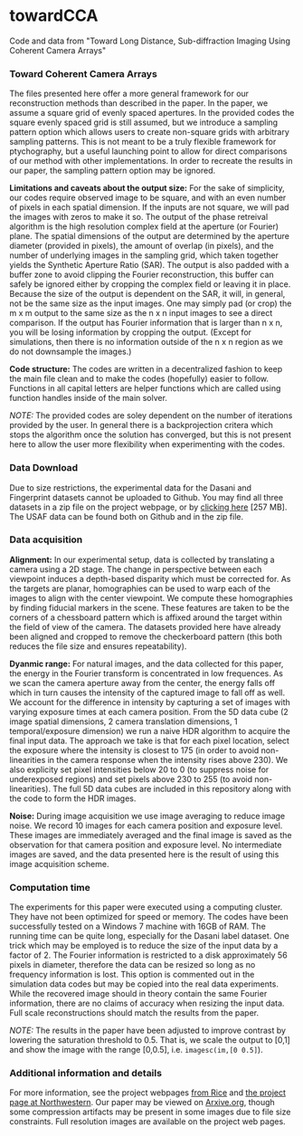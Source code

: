 # towardCCA
Code and data from "Toward Long Distance, Sub-diffraction Imaging Using Coherent Camera Arrays"

### Toward Coherent Camera Arrays
The files presented here offer a more general framework for our reconstruction methods than described in the paper. In the paper, we assume a square grid of evenly spaced apertures.
In the provided codes the square evenly spaced grid is still assumed, but we introduce a sampling pattern option which allows users to create non-square grids with arbitrary sampling patterns. This is not meant to be a truly flexible framework for ptychography, but a useful launching point to allow for direct comparisons of our method with other implementations. In order to recreate the results in our paper, the sampling pattern option may be ignored.

**Limitations and caveats about the output size:**
For the sake of simplicity, our codes require observed image to be square, and with an even number of pixels in each spatial dimension. If the inputs are not square, we will pad the images with zeros to make it so.
The output of the phase retreival algorithm is the high resolution complex field at the aperture (or Fourier) plane. The spatial dimensions of the output are determined by the aperture diameter (provided in pixels), the amount of overlap (in pixels), and the number of underlying images in the sampling grid, which taken together yields the Synthetic Aperture Ratio (SAR). The output is also padded with a buffer zone to avoid clipping the Fourier reconstruction, this buffer can safely be ignored either by cropping the complex field or leaving it in place. Because the size of the output is dependent on the SAR, it will, in general, not be the same size as the input images. One may simply pad (or crop) the m x m output to the same size as the n x n input images to see a direct comparison. If the output has Fourier information that is larger than n x n, you will be losing information by cropping the output. (Except for simulations, then there is no information outside of the n x n region as we do not downsample the images.)

**Code structure:**
The codes are written in a decentralized fashion to keep the main file clean and to make the codes (hopefully) easier to follow. Functions in all capital letters are helper functions which are called using function handles inside of the main solver.

*NOTE:* The provided codes are soley dependent on the number of iterations provided by the user. In general there is a backprojection critera which stops the algorithm once the solution has converged, but this is not present here to allow the user more flexibility when experimenting with the codes.

### Data Download
Due to size restrictions, the experimental data for the Dasani and Fingerprint datasets cannot be uploaded to Github. You may find all three datasets in a zip file on the project webpage, or by [clicking here](http://jrholloway.com/projects/towardCCA/realData.zip) [257 MB]. The USAF data can be found both on Github and in the zip file.

### Data acquisition
**Alignment:**
In our experimental setup, data is collected by translating a camera using a 2D stage. The change in perspective between each viewpoint induces a depth-based disparity which must be corrected for. As the targets are planar, homographies can be used to warp each of the images to align with the center viewpoint. We compute these homographies by finding fiducial markers in the scene. These features are taken to be the corners of a chessboard pattern which is affixed around the target within the field of view of the camera. The datasets provided here have already been aligned and cropped to remove the checkerboard pattern (this both reduces the file size and ensures repeatability).

**Dyanmic range:**
For natural images, and the data collected for this paper, the energy in the Fourier transform is concentrated in low frequences. As we scan the camera aperture away from the center, the energy falls off which in turn causes the intensity of the captured image to fall off as well. We account for the difference in intensity by capturing a set of images with varying exposure times at each camera position. From the 5D data cube (2 image spatial dimensions, 2 camera translation dimensions, 1 temporal/exposure dimension) we run a naive HDR algorithm to acquire the final input data. The approach we take is that for each pixel location, select the exposure where the intensity is closest to 175 (in order to avoid non-linearities in the camera response when the intensity rises above 230). We also explicity set pixel intensities below 20 to 0 (to suppress noise for underexposed regions) and set pixels above 230 to 255 (to avoid non-linearities). The full 5D data cubes are included in this repository along with the code to form the HDR images.

**Noise:**
During image acquisition we use image averaging to reduce image noise. We record 10 images for each camera position and exposure level. These images are immediately averaged and the final image is saved as the observation for that camera position and exposure level. No intermediate images are saved, and the data presented here is the result of using this image acquisition scheme.

### Computation time
The experiments for this paper were executed using a computing cluster. They have not been optimized for speed or memory. The codes have been successfully tested on a Windows 7 machine with 16GB of RAM. The running time can be quite long, especially for the Dasani label dataset. One trick which may be employed is to reduce the size of the input data by a factor of 2. The Fourier information is restricted to a disk approximately 56 pixels in diameter, therefore the data can be resized so long as no frequency information is lost. This option is commented out in the simulation data codes but may be copied into the real data experiments. While the recovered image should in theory contain the same Fourier information, there are no claims of accuracy when resizing the input data. Full scale reconstructions should match the results from the paper. 

*NOTE:* The results in the paper have been adjusted to improve contrast by lowering the saturation threshold to 0.5. That is, we scale the output to [0,1] and show the image with the range [0,0.5], i.e. `imagesc(im,[0 0.5]`).

### Additional information and details
For more information, see the project webpages [from Rice](http://jrholloway.com/projects/towardCCA) and [the project page at Northwestern](http://compphotolab.northwestern.edu/project/towardcca/). Our paper may be viewed on [Arxive.org](http://arxiv.org/abs/1510.08470), though some compression artifacts may be present in some images due to file size constraints. Full resolution images are available on the project web pages.